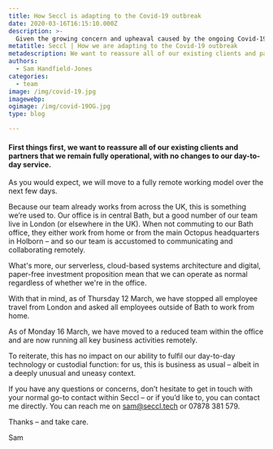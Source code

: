 ```yaml
---
title: How Seccl is adapting to the Covid-19 outbreak
date: 2020-03-16T16:15:10.000Z
description: >-
  Given the growing concern and upheaval caused by the ongoing Covid-19 pandemic, we thought it would be useful to provide a quick update on the measures that we’re taking here at Seccl.
metatitle: Seccl | How we are adapting to the Covid-19 outbreak
metadescription: We want to reassure all of our existing clients and partners that we remain fully operational, with no changes to our day-to-day service.
authors:
  - Sam Handfield-Jones
categories:
  - team
image: /img/covid-19.jpg
imagewebp:
ogimage: /img/covid-19OG.jpg
type: blog

---
```


#### First things first, we want to reassure all of our existing clients and partners that we remain fully operational, with no changes to our day-to-day service.

As you would expect, we will move to a fully remote working model over the next few days.

Because our team already works from across the UK, this is something we’re used to. Our office is in central Bath, but a good number of our team live in London (or elsewhere in the UK). When not commuting to our Bath office, they either work from home or from the main Octopus headquarters in Holborn – and so our team is accustomed to communicating and collaborating remotely.

What's more, our serverless, cloud-based systems architecture and digital, paper-free investment proposition mean that we can operate as normal regardless of whether we're in the office.

With that in mind, as of Thursday 12 March, we have stopped all employee travel from London and asked all employees outside of Bath to work from home.

As of Monday 16 March, we have moved to a reduced team within the office and are now running all key business activities remotely.

To reiterate, this has no impact on our ability to fulfil our day-to-day technology or custodial function: for us, this is business as usual – albeit in a deeply unusual and uneasy context.

If you have any questions or concerns, don’t hesitate to get in touch with your normal go-to contact within Seccl – or if you’d like to, you can contact me directly. You can reach me on sam@seccl.tech or 07878 381 579.

Thanks – and take care.

Sam
